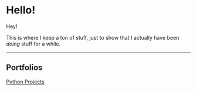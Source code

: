 # Hello!

Hey!

This is where I keep a ton of stuff, just to show that I actually have been *doing* stuff for a while.

---

## Portfolios

[Python Projects](python/)

